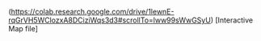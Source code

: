 (https://colab.research.google.com/drive/1lewnE-rqGrVH5WClozxA8DCiziWqs3d3#scrollTo=lww99sWwGSyU) [Interactive Map file]
